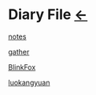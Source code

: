 # Diary File [←](../index.md)

[notes](notes.md)

[gather](gather.md)

[BlinkFox](BlinkFox.md)

[luokangyuan](luokangyuan.md)
